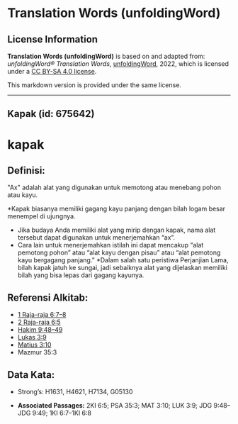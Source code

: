 # Translation Words (unfoldingWord)

## License Information

**Translation Words (unfoldingWord)** is based on and adapted from: _unfoldingWord® Translation Words_, [unfoldingWord](https://unfoldingword.org/utw), 2022, which is licensed under a [CC BY-SA 4.0 license](https://creativecommons.org/licenses/by-sa/4.0/legalcode.en).

This markdown version is provided under the same license.



--------------------------------

## Kapak (id: 675642)

kapak
=====

Definisi:
---------

"Ax" adalah alat yang digunakan untuk memotong atau menebang pohon atau kayu.

\*Kapak biasanya memiliki gagang kayu panjang dengan bilah logam besar menempel di ujungnya.

* Jika budaya Anda memiliki alat yang mirip dengan kapak, nama alat tersebut dapat digunakan untuk menerjemahkan “ax”.
* Cara lain untuk menerjemahkan istilah ini dapat mencakup “alat pemotong pohon” atau “alat kayu dengan pisau” atau “alat pemotong kayu bergagang panjang.” \*Dalam salah satu peristiwa Perjanjian Lama, bilah kapak jatuh ke sungai, jadi sebaiknya alat yang dijelaskan memiliki bilah yang bisa lepas dari gagang kayunya.

Referensi Alkitab:
------------------

* [1 Raja\-raja 6:7–8](https://ref.ly/1Kgs0:0)
* [2 Raja\-raja 6:5](https://ref.ly/2Kgs0:0)
* [Hakim 9:48–49](https://ref.ly/Judg9:48-Judg9:49)
* [Lukas 3:9](https://ref.ly/Luke3:9)
* [Matius 3:10](https://ref.ly/Matt3:10)
* Mazmur 35:3

Data Kata:
----------

* Strong’s: H1631, H4621, H7134, G05130

* **Associated Passages:** 2KI 6:5; PSA 35:3; MAT 3:10; LUK 3:9; JDG 9:48–JDG 9:49; 1KI 6:7–1KI 6:8

